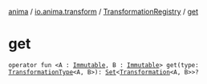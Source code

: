 [anima](../../index.md) / [io.anima.transform](../index.md) / [TransformationRegistry](index.md) / [get](./get.md)

# get

`operator fun <A : `[`Immutable`](../-immutable/index.md)`, B : `[`Immutable`](../-immutable/index.md)`> get(type: `[`TransformationType`](../-transformation-type.md)`<A, B>): `[`Set`](https://kotlinlang.org/api/latest/jvm/stdlib/kotlin.collections/-set/index.html)`<`[`Transformation`](../-transformation/index.md)`<A, B>>?`